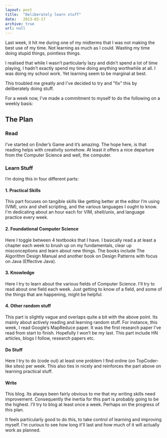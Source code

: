 ```yaml
---
layout: post
title:  "Deliberately learn stuff"
date:   2013-03-17
archive: true
url: null
---
```


Last week, it hit me during one of my midterms that I was not making the best use of my time. Not learning as much as I could. Wasting my time doing stupid things, pointless things.

I realised that while I wasn’t particularly lazy and didn't spend a lot of time playing, I hadn’t exactly spend my time doing anything worthwhile at all. I was doing my school work. Yet learning seem to be marginal at best.

This troubled me greatly and I've decided to try and "fix" this by deliberately doing stuff.
<!--more-->

For a week now, I’ve made a commitment to myself to do the following on a weekly basis:

## The Plan
### Read
I’ve started on Ender’s Game and it’s amazing. The hope here, is that reading helps with creativity somehow. At least it offers a nice departure from the Computer Science and well, the computer.

### Learn Stuff
I’m doing this in four different parts:

#### 1. Practical Skills
This part focuses on tangible skills like getting better at the editor I’m using (VIM), unix and shell scripting, and the various languages I ought to know. I'm dedicating about an hour each for VIM, shell/unix, and language practice every week.

#### 2. Foundational Computer Science
Here I toggle between 4 textbooks that I have. I basically read a at least a chapter each week to brush up on my fundamentals, clear up misconceptions and learn about new things. The books include The Algorithm Design Manual and another book on Design Patterns with focus on Java (Effective Java).

#### 3. Knowledge
Here I try to learn about the various fields of Computer Science. I'll try to read about one field each week. Just getting to know of a field, and some of the things that are happening, might be helpful.

#### 4. Other random stuff
This part is slightly vague and overlaps quite a bit with the above point. Its mainly about actively reading and learning random stuff. For instance, this week, I read Google’s MapReduce paper. It was the first research paper I’ve read from start to finish. Hopefully I won’t be my last. This part include HN articles, blogs I follow, research papers etc.

#### Do Stuff
Here I try to do (code out) at least one problem I find online (on TopCoder-like sites) per week. This also ties in nicely and reinforces the part above on learning practical stuff.

#### Write
This blog. Its always been fairly obvious to me that my writing skills need improvement. Consequently the inertia for this part is probably going to be the highest. I’ll try to blog at least once a week. Perhaps on the progress of this plan.

It feels particularly good to do this, to take control of learning and improving myself. I'm curious to see how long it'll last and how much of it will actually work as planned.
